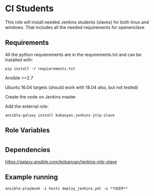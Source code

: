 CI Students
=========

This role will install needed Jenkins students (slaves) for both linux and windows. That includes all the needed requirements for openenclave.

Requirements
------------

All the python requierements are in the requirements.txt and can be installed with:

```
pip install -r requierements.txt
```

Ansible >=2.7

Ubuntu 16.04 targets (should work with 18.04 also, but not tested)

Create the node on Jenkins master

Add the external role:

```
ansible-galaxy install kobanyan.jenkins-jnlp-slave
```

Role Variables
--------------

#

Dependencies
------------

https://galaxy.ansible.com/kobanyan/jenkins-jnlp-slave 

Example running
----------------
```
ansible-playbook -i hosts deploy_jenkins.yml -u **USER**

```

